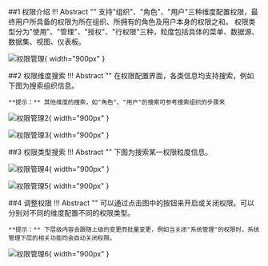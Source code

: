 

##1 权限介绍
!!! Abstract ""
    支持"组织"、"角色"、"用户"三种维度配置权限，最终用户所具备的权限为所在组织、所拥有的角色及用户本身的权限之和。
    权限类型分为"使用"、"管理"、"授权"、"行权限"三种，粒度包括具体的菜单、数据源、数据集、视图、仪表板。


![权限管理](../img/xpack/权限管理1.png){ width="900px" }

##2 权限维度搜索
!!! Abstract ""
    在权限配置界面，各类信息均支持搜索，例如下图为搜索组织信息。

    **提示：** 其他维度的搜索，如"角色"、"用户"的搜索可参考搜索组织的步骤来

![权限管理2](../img/xpack/权限管理2.png){ width="900px" }

![权限管理3](../img/xpack/权限管理3.png){ width="900px" }

##3 权限类型搜索
!!! Abstract ""
    下图为搜索某一权限粒度信息。

![权限管理4](../img/xpack/权限管理4.png){ width="900px" }

![权限管理5](../img/xpack/权限管理5.png){ width="900px" }

##4 调整权限
!!! Abstract ""
    可以通过点击图中的按钮来开启或关闭权限。可以分别对不同的维度配置不同的权限类型。

    **提示：** 下层级内容会跟随上级的变更而批量变更，例如当关闭"系统管理"的权限时，系统管理下层的相关功能均会自动关闭权限。

![权限管理6](../img/xpack/权限管理6.png){ width="900px" }